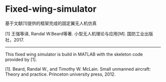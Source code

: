 # Fixed-wing-simulator
基于文献[1]提供的框架完成的固定翼无人机仿真

[1] 王强等译, Randal W.Beard等著. 小型无人机理论与应用[M]. 国防工业出版社，2017.

****
This fixed wing simulator is build in MATLAB with the skeleton code provided by [1].

[1]. Beard, Randal W., and Timothy W. McLain. Small unmanned aircraft: Theory and practice. Princeton university press, 2012.
